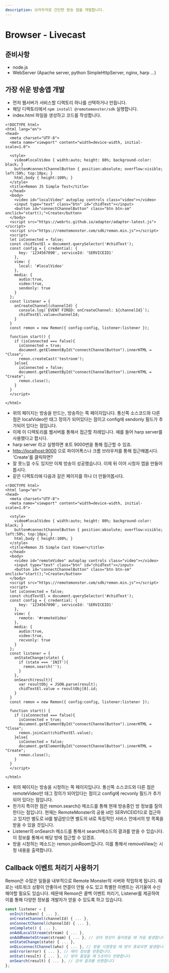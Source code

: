 ```yaml
---
description: 브라우저로 간단한 방송 앱을 개발합니다.
---
```


# Browser - Livecast

## 준비사항

* node.js
* WebServer \(Apache server, python SimpleHttpServer, nginx, harp ...\)

## 가장 쉬운 방송앱 개발

* 먼저 웹서버가 서비스할 디렉토리 하나를 선택하거나 만듭니다.
* 해당 디렉토리에서 `npm install @remotemonster/sdk` 실행합니다.
* index.html 파일을 생성하고 코드를 작성합니다.

```markup
<!DOCTYPE html>
<html lang="en">
<head>
  <meta charset="UTF-8">
  <meta name="viewport" content="width=device-width, initial-scale=1.0">

  <style>
    video#localVideo { width:auto; height: 80%; background-color: black; }
    button#connectChannelButton { position:absolute; overflow:visible; left:50%; top:10px; }
    html,body { height:100%; }
  </style>
  <title>Remon JS Simple Test</title>
  </head>
  <body>
    <video id="localVideo" autoplay controls class="video"></video>
    <input type="text" class="btn" id="chidText"></input>
    <button id="connectChannelButton" class="btn btn-sm" onclick="start();">Create</button>
  </body>
  <script src="https://webrtc.github.io/adapter/adapter-latest.js"></script>
  <script src="https://remotemonster.com/sdk/remon.min.js"></script>
  <script>
  let isConnected = false;
  const chidTextEl = document.querySelector('#chidText');
  const config = { credential: {
      key: '1234567890', serviceId: 'SERVICEID1'
    },
    view: {
      local: '#localVideo'
    },
    media: {
      audio:true,
      video:true,
      sendonly: true
    }
  };
  const listener = {
    onCreateChannel(channelId) {
      console.log(`EVENT FIRED: onCreateChannel: ${channelId}`); 
      chidTextEl.value=channelId;
    }
  }
  const remon = new Remon({ config:config, listener:listener });

  function start() {
    if (isConnected === false){
      isConnected = true;
      document.getElementById("connectChannelButton").innerHTML = "Close";
      remon.createCast('testroom');
    }else{
      isConnected = false;
      document.getElementById("connectChannelButton").innerHTML = "Create";
      remon.close();
    }
  }
  </script>

</html>
```

* 위의 페이지는 방송을 만드는, 방송하는 쪽 페이지입니다. 통신쪽 소스코드와 다른 점은 localVideo만 태그 정의가 되어있다는 점이고 config에 sendonly 필드가 추가되어 있다는 점입니다.
* 이제 이 디렉토리를 웹서버를 통해서 접근할 차례입니다. 예를 들어 harp server를 사용했다고 합시다.
* harp server 라고 실행하면 포트 9000번을 통해 접근할 수 있죠.
* [http://localhost:9000](http://localhost:9000) 으로 파이어폭스나 크롬 브라우저를 통해 접근해봅시다. 'Create'를 클릭하면?
* 잘 못느낄 수도 있지만 이제 방송이 성공했습니다. 이제 뒤 이어 시청자 앱을 만들어봅시다.
* 같은 디렉토리에 다음과 갈은 페이지를 하나 더 만들어봅시다.

```markup
<!DOCTYPE html>
<html lang="en">
<head>
  <meta charset="UTF-8">
  <meta name="viewport" content="width=device-width, initial-scale=1.0">

  <style>
    video#localVideo { width:auto; height: 80%; background-color: black; }
    button#connectChannelButton { position:absolute; overflow:visible; left:50%; top:10px; }
    html,body { height:100%; }
  </style>
  <title>Remon JS Simple Cast Viewer</title>
  </head>
  <body>
    <video id="remoteVideo" autoplay controls class="video"></video>
    <input type="text" class="btn" id="chidText"></input>
    <button id="connectChannelButton" class="btn btn-sm" onclick="start();">Create</button>
  </body>
  <script src="https://remotemonster.com/sdk/remon.min.js"></script>
  <script>
  let isConnected = false;
  const chidTextEl = document.querySelector('#chidText');
  const config = { credential: {
      key: '1234567890', serviceId: 'SERVICEID1'
    },
    view: {
      remote: '#remoteVideo'
    },
    media: {
      audio:true,
      video:true,
      recvonly: true
    }
  };
  const listener = {
    onStateChange(state) {
      if (state === 'INIT'){
        remon.search('');
      }
    },
    onSearch(result){
      var resultObj = JSON.parse(result);
      chidTextEl.value = resultObj[0].id;
    }
  }
  const remon = new Remon({ config:config, listener:listener });

  function start() {
    if (isConnected === false){
      isConnected = true;
      document.getElementById("connectChannelButton").innerHTML = "Close";
      remon.joinCast(chidTextEl.value);
    }else{
      isConnected = false;
      document.getElementById("connectChannelButton").innerHTML = "Create";
      remon.close();
    }
  }
  </script>

</html>
```

* 위의 페이지는 방송을 시청하는 쪽 페이지입니다. 통신쪽 소스코드와 다른 점은 remoteVideo만 태그 정의가 되어있다는 점이고 config에 recvonly 필드가 추가되어 있다는 점입니다.
* 한가지 특이한 점은 remon.search\(\) 메소드를 통해 현재 방송중인 방 정보를 질의한다는 점입니다. 현재는 RemoteMonster의 공용 id인 SERVICEID1으로 접근하고 있지만 별도로 id를 발급받으면 별도의 id로 독립적인 서비스 안에서의 방 목록을 받을 수 있을 것입니다.
* Listener의 onSearch 메소드를 통해서 search메소드의 결과를 받을 수 있습니다. 이 정보를 통해서 해당 방에 접근할 수 있겠죠.
* 방을 시청하는 메소드는 remon.joinRoom입니다. 이를 통해서 removeView는 시청 내용을 출력합니다.

## Callback 이벤트 처리기 사용하기

Remon은 수많은 일들을 내부적으로 Remote Monster의 서버와 작업하게 됩니다. 때로는 네트워크 상황이 안좋아서 연결이 안될 수도 있고 특별한 이벤트는 귀기울여 수신해야할 필요도 있습니다. 때문에 Remon은 콜백 이벤트 처리기, Listener를 제공하여 이를 통해 다양한 정보를 개발자가 얻을 수 있도록 하고 있습니다.

```javascript
const listener = {
  onInit(token) { ... },
  onCreateChannel(channelId) { ... },
  onConnectChannel(channelId) { ... },
  onComplete() { ... },
  onAddLocalStream(stream) { ... },
  onAddRemoteStream(stream) { ... }, // 상대 영상이 들어왔을 때 처음 발생합니다
  onStateChange(state) { ... },
  onDisconnectChannel(who) { ... }, // 방을 시청중일 때 방이 종료되면 발생합니다
  onError(error) { ... }, // 에러 정보를 반환합니다.
  onStat(result) { ... }, // 방의 품질을 매 5초마다 반환합니다
  onSearch(result) { ... }, // 검색 결과를 반환합니다
};
```

